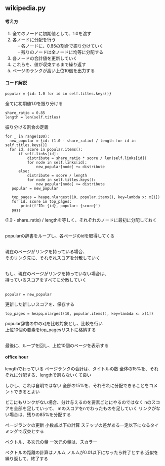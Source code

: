 ## wikipedia.py

#### 考え方
1. 全てのノードに初期値として、1.0を渡す<br>
2. 各ノードに分配を行う<br>
　・各ノードに、0.85の割合で振り分けていく<br>
　・残りのノードは全ノードに均等に分配する<br>
3. 各ノードの合計値を更新していく<br>
4. これらを、値が収束するまで繰り返す<br>
5. ページのランクが高い上位10個を出力する

#### コード解説
```
popular = {id: 1.0 for id in self.titles.keys()}
```
全てに初期値1.0を振り分ける

```
share_ratio = 0.85
length = len(self.titles)
```
振り分ける割合の定義

```
for _ in range(100):
  new_popular = {id: (1.0 - share_ratio) / length for id in self.titles.keys()}
  for id, score in popular.items():
      if self.links[id]:
          distribute = share_ratio * score / len(self.links[id])
          for node in self.links[id]:
              new_popular[node] += distribute
      else:
          distribute = score / length
          for node in self.titles.keys():
              new_popular[node] += distribute
   popular = new_popular
   
   top_pages = heapq.nlargest(10, popular.items(), key=lambda x: x[1])
   for id, score in top_pages:
       print(f'ID: {id}, popular: {score}')
   pass
```
(1.0 - share_ratio) / lengthを等しく、それぞれのノードに最初に分配しておく<br><br>

popularの辞書をループし、各ページのidを取得してくる<br><br>

現在のページがリンクを持っている場合、<br>
そのリンク先に、それぞれスコアを分散していく<br><br>

もし、現在のページがリンクを持っていない場合は、<br>
持っているスコアをすべてに分散していく<br><br>
```
popular = new_popular
```
更新した新しいスコアを、保存する

```
top_pages = heapq.nlargest(10, popular.items(), key=lambda x: x[1])
```
popular辞書の中のx[1](score)を比較対象とし、比較を行い<br>
上位10個の要素をtop_pagesリストに格納する<br><br>

最後に、ループを回し、上位10個のページを表示する


#### office hour
lengthでわっている
ページランクの合計は、タイトルの数
全体の15%を、それぞれに分配する、lengthで割らないくて良い

しかし、これは自明ではない
全部の15%を、それぞれに分配できることをコメントできるとよい

どこにもリンクがない場合、分け与えるのを要素ごとにやるのではなく
nのスコアを全部を足していって、
mのスコアをnでわったものを足していく
リンクがない場合は、残りの85%を分配する

ページランクの更新
小数点以下の計算
ステップの差がある一定以下になるタイミングで収束とする

ベクトル、多次元の量
一次元の量は、スカラー

ベクトルの距離の計算はノルム
ノルムが0.01以下になったら終了とする
近似を繰り返して、終了する

